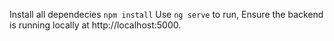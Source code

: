 Install all dependecies `npm install`
Use `ng serve` to run, 
Ensure the backend is running locally at http://localhost:5000. 
